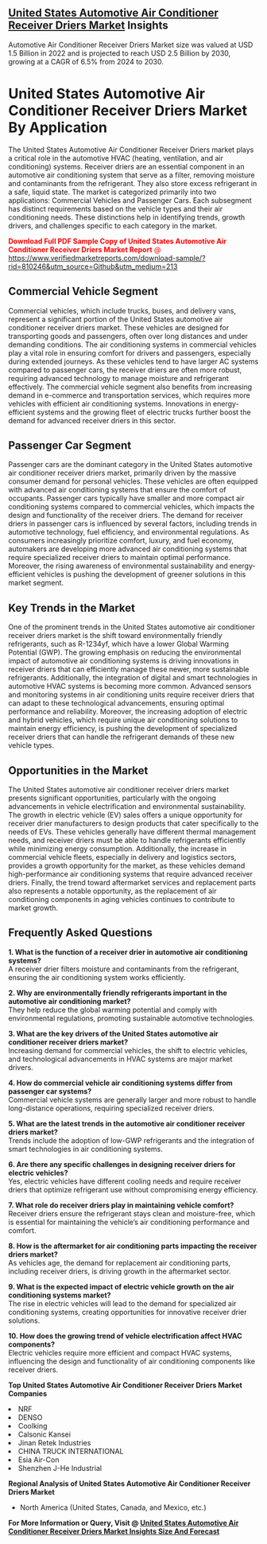 <h2><a href="https://www.verifiedmarketreports.com/download-sample/?rid=810246&amp;utm_source=Github&amp;utm_medium=213" target="_blank">United States Automotive Air Conditioner Receiver Driers Market</a> Insights</h2><p>Automotive Air Conditioner Receiver Driers Market size was valued at USD 1.5 Billion in 2022 and is projected to reach USD 2.5 Billion by 2030, growing at a CAGR of 6.5% from 2024 to 2030.</p><p><h1>United States Automotive Air Conditioner Receiver Driers Market By Application</h1><p>The United States Automotive Air Conditioner Receiver Driers market plays a critical role in the automotive HVAC (heating, ventilation, and air conditioning) systems. Receiver driers are an essential component in an automotive air conditioning system that serve as a filter, removing moisture and contaminants from the refrigerant. They also store excess refrigerant in a safe, liquid state. The market is categorized primarily into two applications: Commercial Vehicles and Passenger Cars. Each subsegment has distinct requirements based on the vehicle types and their air conditioning needs. These distinctions help in identifying trends, growth drivers, and challenges specific to each category in the market.</p><p><p><span class=""><span style="color: #ff0000;"><strong>Download Full PDF Sample Copy of United States Automotive Air Conditioner Receiver Driers Market Report</strong> @ </span><a href="https://www.verifiedmarketreports.com/download-sample/?rid=810246&amp;utm_source=Github&amp;utm_medium=213" target="_blank">https://www.verifiedmarketreports.com/download-sample/?rid=810246&amp;utm_source=Github&amp;utm_medium=213</a></span></p></p><h2>Commercial Vehicle Segment</h2><p>Commercial vehicles, which include trucks, buses, and delivery vans, represent a significant portion of the United States automotive air conditioner receiver driers market. These vehicles are designed for transporting goods and passengers, often over long distances and under demanding conditions. The air conditioning systems in commercial vehicles play a vital role in ensuring comfort for drivers and passengers, especially during extended journeys. As these vehicles tend to have larger AC systems compared to passenger cars, the receiver driers are often more robust, requiring advanced technology to manage moisture and refrigerant effectively. The commercial vehicle segment also benefits from increasing demand in e-commerce and transportation services, which requires more vehicles with efficient air conditioning systems. Innovations in energy-efficient systems and the growing fleet of electric trucks further boost the demand for advanced receiver driers in this sector.</p><h2>Passenger Car Segment</h2><p>Passenger cars are the dominant category in the United States automotive air conditioner receiver driers market, primarily driven by the massive consumer demand for personal vehicles. These vehicles are often equipped with advanced air conditioning systems that ensure the comfort of occupants. Passenger cars typically have smaller and more compact air conditioning systems compared to commercial vehicles, which impacts the design and functionality of the receiver driers. The demand for receiver driers in passenger cars is influenced by several factors, including trends in automotive technology, fuel efficiency, and environmental regulations. As consumers increasingly prioritize comfort, luxury, and fuel economy, automakers are developing more advanced air conditioning systems that require specialized receiver driers to maintain optimal performance. Moreover, the rising awareness of environmental sustainability and energy-efficient vehicles is pushing the development of greener solutions in this market segment.</p><h2>Key Trends in the Market</h2><p>One of the prominent trends in the United States automotive air conditioner receiver driers market is the shift toward environmentally friendly refrigerants, such as R-1234yf, which have a lower Global Warming Potential (GWP). The growing emphasis on reducing the environmental impact of automotive air conditioning systems is driving innovations in receiver driers that can efficiently manage these newer, more sustainable refrigerants. Additionally, the integration of digital and smart technologies in automotive HVAC systems is becoming more common. Advanced sensors and monitoring systems in air conditioning units require receiver driers that can adapt to these technological advancements, ensuring optimal performance and reliability. Moreover, the increasing adoption of electric and hybrid vehicles, which require unique air conditioning solutions to maintain energy efficiency, is pushing the development of specialized receiver driers that can handle the refrigerant demands of these new vehicle types.</p><h2>Opportunities in the Market</h2><p>The United States automotive air conditioner receiver driers market presents significant opportunities, particularly with the ongoing advancements in vehicle electrification and environmental sustainability. The growth in electric vehicle (EV) sales offers a unique opportunity for receiver drier manufacturers to design products that cater specifically to the needs of EVs. These vehicles generally have different thermal management needs, and receiver driers must be able to handle refrigerants efficiently while minimizing energy consumption. Additionally, the increase in commercial vehicle fleets, especially in delivery and logistics sectors, provides a growth opportunity for the market, as these vehicles demand high-performance air conditioning systems that require advanced receiver driers. Finally, the trend toward aftermarket services and replacement parts also represents a notable opportunity, as the replacement of air conditioning components in aging vehicles continues to contribute to market growth.</p><h2>Frequently Asked Questions</h2><p><strong>1. What is the function of a receiver drier in automotive air conditioning systems?</strong><br> A receiver drier filters moisture and contaminants from the refrigerant, ensuring the air conditioning system works efficiently.</p><p><strong>2. Why are environmentally friendly refrigerants important in the automotive air conditioning market?</strong><br> They help reduce the global warming potential and comply with environmental regulations, promoting sustainable automotive technologies.</p><p><strong>3. What are the key drivers of the United States automotive air conditioner receiver driers market?</strong><br> Increasing demand for commercial vehicles, the shift to electric vehicles, and technological advancements in HVAC systems are major market drivers.</p><p><strong>4. How do commercial vehicle air conditioning systems differ from passenger car systems?</strong><br> Commercial vehicle systems are generally larger and more robust to handle long-distance operations, requiring specialized receiver driers.</p><p><strong>5. What are the latest trends in the automotive air conditioner receiver driers market?</strong><br> Trends include the adoption of low-GWP refrigerants and the integration of smart technologies in air conditioning systems.</p><p><strong>6. Are there any specific challenges in designing receiver driers for electric vehicles?</strong><br> Yes, electric vehicles have different cooling needs and require receiver driers that optimize refrigerant use without compromising energy efficiency.</p><p><strong>7. What role do receiver driers play in maintaining vehicle comfort?</strong><br> Receiver driers ensure the refrigerant stays clean and moisture-free, which is essential for maintaining the vehicle’s air conditioning performance and comfort.</p><p><strong>8. How is the aftermarket for air conditioning parts impacting the receiver driers market?</strong><br> As vehicles age, the demand for replacement air conditioning parts, including receiver driers, is driving growth in the aftermarket sector.</p><p><strong>9. What is the expected impact of electric vehicle growth on the air conditioning systems market?</strong><br> The rise in electric vehicles will lead to the demand for specialized air conditioning systems, creating opportunities for innovative receiver drier solutions.</p><p><strong>10. How does the growing trend of vehicle electrification affect HVAC components?</strong><br> Electric vehicles require more efficient and compact HVAC systems, influencing the design and functionality of air conditioning components like receiver driers.</p></p><p><strong>Top United States Automotive Air Conditioner Receiver Driers Market Companies</strong></p><div data-test-id=""><p><li>NRF</li><li> DENSO</li><li> Coolking</li><li> Calsonic Kansei</li><li> Jinan Retek Industries</li><li> CHINA TRUCK INTERNATIONAL</li><li> Esia Air-Con</li><li> Shenzhen J-He Industrial</li></p><div><strong>Regional Analysis of&nbsp;United States Automotive Air Conditioner Receiver Driers Market</strong></div><ul><li dir="ltr"><p dir="ltr">North America&nbsp;(United States, Canada, and Mexico, etc.)</p></li></ul><p><strong>For More Information or Query, Visit @&nbsp;</strong><strong><a href="https://www.verifiedmarketreports.com/product/automotive-air-conditioner-receiver-driers-market/?utm_source=Github&amp;utm_medium=213" target="_blank">United States Automotive Air Conditioner Receiver Driers Market Insights Size And Forecast</a></strong></p></div>
